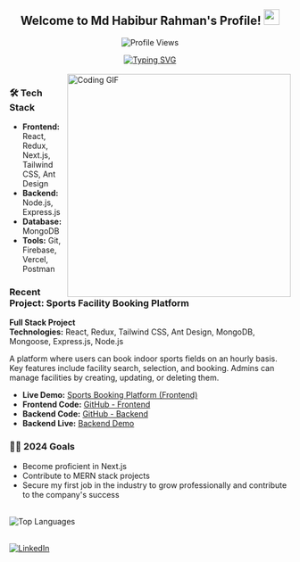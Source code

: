 <div align="center">
  <h2>Welcome to Md Habibur Rahman's Profile! <img src="https://media.giphy.com/media/hvRJCLFzcasrR4ia7z/giphy.gif" width="28"></h2>
</div>

<p align="center">
  <img src="https://komarev.com/ghpvc/?username=hrhabib07&label=Profile%20views&color=0e75b6&style=flat" alt="Profile Views" />
</p>

<div align="center">
  <a href="https://git.io/typing-svg">
    <img src="https://readme-typing-svg.demolab.com?font=Fira+Code&color=38C2FF&center=true&vCenter=true&width=435&lines=Web+Developer;MERN+Stack+Developer;Next.js+Enthusiast" alt="Typing SVG" />
  </a>
</div>

<br clear="both" />
<div > 
  <img align="right" alt="Coding GIF" width="400" src="https://64.media.tumblr.com/2d0af9c90d1b1107313cc20bda01548a/tumblr_outwxnanpp1u79o2lo1_1280.gif">
</div>

### 🛠️ Tech Stack

- **Frontend:** React, Redux, Next.js, Tailwind CSS, Ant Design
- **Backend:** Node.js, Express.js
- **Database:** MongoDB
- **Tools:** Git, Firebase, Vercel, Postman

### Recent Project: Sports Facility Booking Platform

**Full Stack Project**  
**Technologies:** React, Redux, Tailwind CSS, Ant Design, MongoDB, Mongoose, Express.js, Node.js

A platform where users can book indoor sports fields on an hourly basis. Key features include facility search, selection, and booking. Admins can manage facilities by creating, updating, or deleting them.

- **Live Demo:** [Sports Booking Platform (Frontend)](https://sport-booking-facility-fronted.vercel.app/)
- **Frontend Code:** [GitHub - Frontend](https://github.com/hrhabib07/sports-booking-facility-frontend)
- **Backend Code:** [GitHub - Backend](https://github.com/hrhabib07/sports-booking-facility-frontend)
- **Backend Live:** [Backend Demo](https://sports-facility-booking-platform-rho.vercel.app/)


### 👨‍💻 2024 Goals

- Become proficient in Next.js
- Contribute to MERN stack projects
- Secure my first job in the industry to grow professionally and contribute to the company's success

<br clear="both" />
  <img align="left" src="https://github-readme-stats.vercel.app/api/top-langs?username=hrhabib07&show_icons=true&locale=en&layout=compact" alt="Top Languages" /> 
<br clear="both" />
<br clear="both" />

[![LinkedIn](https://img.shields.io/badge/LinkedIn-%230077B5.svg?logo=linkedin&logoColor=white)](https://linkedin.com/in/mdhabibur-hr7) 




